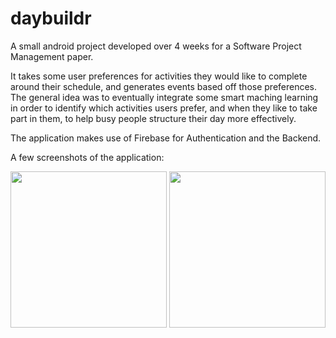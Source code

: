 # daybuildr
A small android project developed over 4 weeks for a Software Project Management paper.

It takes some user preferences for activities they would like to complete around their schedule,
and generates events based off those preferences. The general idea was to eventually integrate some
smart maching learning in order to identify which activities users prefer, and when they like to take 
part in them, to help busy people structure their day more effectively. 

The application makes use of Firebase for Authentication and the Backend.

A few screenshots of the application:

<img src="https://image.ibb.co/bAjb2d/Screenshot1.png" width="250"></img>    <img src="https://image.ibb.co/dKa5vy/Picture5.png" width="250"></img> 

